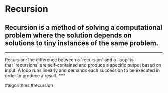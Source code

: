 
# Recursion
 
 ## **Recursion** is a method of solving a computational problem where the solution depends on solutions to tiny instances of the same problem.
 <hr>
 Recursion:The difference between a `recursion` and a `loop` is that `recursions` are self-contained and produce a specific output based on input. A loop runs linearly and demands each succession to be executed in order to produce a result.
***

#algorithms 
#recursion
